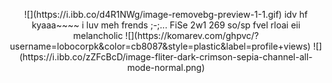 <p align="center">
  ![](https://i.ibb.co/d4R1NWg/image-removebg-preview-1-1.gif)
  idv hf kyaaa~~~~ i luv meh frends ;-;... 
  FiSe 2w1 269 so/sp fvel rloai eii melancholic
![](https://komarev.com/ghpvc/?username=lobocorpk&color=cb8087&style=plastic&label=profile+views)
    ![](https://i.ibb.co/zZFcBcD/image-fliter-dark-crimson-sepia-channel-all-mode-normal.png)
  </p> 
